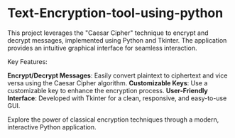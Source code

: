 # Text-Encryption-tool-using-python
This project leverages the "Caesar Cipher" technique to encrypt and decrypt messages, implemented using Python and Tkinter. The application provides an intuitive graphical interface for seamless interaction.

Key Features:

**Encrypt/Decrypt Messages**: Easily convert plaintext to ciphertext and vice versa using the Caesar Cipher algorithm.
**Customizable Keys**: Use a customizable key to enhance the encryption process.
**User-Friendly Interface**: Developed with Tkinter for a clean, responsive, and easy-to-use GUI.

Explore the power of classical encryption techniques through a modern, interactive Python application.
